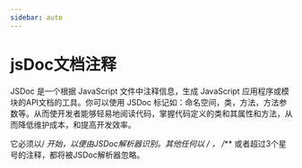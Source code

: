 ```yaml
---
sidebar: auto
---
```

# jsDoc文档注释
JSDoc 是一个根据 JavaScript 文件中注释信息，生成 JavaScript 应用程序或模块的API文档的工具。你可以使用 JSDoc 标记如：命名空间，类，方法，方法参数等。从而使开发者能够轻易地阅读代码，掌握代码定义的类和其属性和方法，从而降低维护成本，和提高开发效率。

它必须以/ **开始，以便由JSDoc解析器识别。其他任何以 /* ， /*** 或者超过3个星号的注释，都将被JSDoc解析器忽略。


